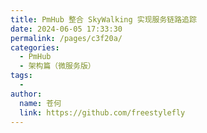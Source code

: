 ```yaml
---
title: PmHub 整合 SkyWalking 实现服务链路追踪
date: 2024-06-05 17:33:30
permalink: /pages/c3f20a/
categories:
  - PmHub
  - 架构篇（微服务版）
tags:
  - 
author: 
  name: 苍何
  link: https://github.com/freestylefly
---
```

